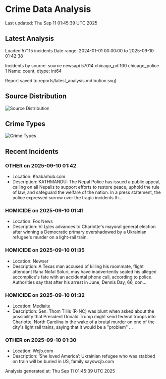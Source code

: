 # Crime Data Analysis
Last updated: Thu Sep 11 01:45:39 UTC 2025

## Latest Analysis

Loaded 57115 incidents
Date range: 2024-01-01 00:00:00 to 2025-09-10 01:42:38

Incidents by source:
source
newsapi           57014
chicago_pd          100
chicago_police        1
Name: count, dtype: int64

Report saved to reports/latest_analysis.md
bution.svg)

## Source Distribution
![Source Distribution](images/source_distribution.svg)

## Crime Types
![Crime Types](images/crime_types.svg)

## Recent Incidents

### OTHER on 2025-09-10 01:42
- Location: Khabarhub.com
- Description: KATHMANDU: The Nepal Police has issued a public appeal, calling on all Nepalis to support efforts to restore peace, uphold the rule of law, and safeguard the welfare of the nation. In a press statement, the police expressed sorrow over the tragic incidents th…


### HOMICIDE on 2025-09-10 01:41
- Location: Fox News
- Description: Vi Lyles advances to Charlotte's mayoral general election after winning a Democratic primary overshadowed by a Ukrainian refugee's murder on a light-rail train.


### HOMICIDE on 2025-09-10 01:35
- Location: Newser
- Description: A Texas man accused of killing his roommate, flight attendant Rana Nofal Soluri, may have inadvertently sealed his alleged accomplice's fate with an accidental phone call, according to police. Authorities say that after his arrest in June, Dennis Day, 66, con…


### HOMICIDE on 2025-09-10 01:32
- Location: Mediaite
- Description: Sen. Thom Tillis (R-NC) was blunt when asked about the possibility that President Donald Trump might send federal troops into Charlotte, North Carolina in the wake of a brutal murder on one of the city's light rail trains, saying that it would be a "problem" …


### OTHER on 2025-09-10 01:30
- Location: Wcjb.com
- Description: ‘She loved America’: Ukrainian refugee who was stabbed on train will be buried in US, family sayswcjb.com

Analysis generated at: Thu Sep 11 01:45:39 UTC 2025
